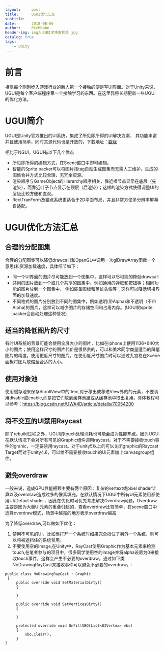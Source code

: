 ```yaml
---
layout:     post
title:      UGUI优化汇总
subtitle:   
date:       2018-08-06
author:     Richbabe
header-img: img/u3d技术博客背景.jpg
catalog: true
tags:
    - Unity
---
```

# 前言
相信每个刚刚步入游戏行业的新人第一个接触的便是写UI界面。对于Unity来说，UGUI是每个客户端程序第一个接触学习的东西。在这里我将长期更新一些UGUI的优化方法。

# UGUI简介
UGUI是Unity官方推出的UI系统，集成了所见即所得的UI解决方案， 其功能丰富并且使用简单，同时其源代码也是开放的，下载地址：[戳我](https://bitbucket.org/Unity-Technologies/ui/src)

相比于NGUI，UGUI有以下几个优点
*  所见即所得的编辑方式，在Scene窗口中即可编辑。
*  智能的Sprite packer可以将图片按tag自动生成图集而无需人工维护，生成的图集合并方式比较合理，无冗余资源。
*  渲染顺序与GameObject的Hierarchy顺序相关，靠近根节点显示在底层（先渲染），而靠近叶子节点显示在顶层（后渲染）；这样的渲染方式使得调整UI的层级比较方便和直观。 
*  RectTranForm及锚点系统更适合于2D平面布局，并且非常方便多分辨率屏幕自适配。

# UGUI优化方法汇总
## 合理的分配图集
合理的分配图集可以降低drawcall(和OpenGL中调用一次glDrawArray函数一个意思)和资源加载速度，具体细节如下：
* 同一个UI界面的图片尽可能放到一个图集中，这样可以尽可能的降低drawcall
* 共用的图片放到一个或几个共享的图集中，例如通用的弹框和按钮等；相同功能的图片放到一个图集中， 例如装备图标和英雄头像等；这样可以降低切换界面的加载速度。
* 不同格式的图片分别放到不同的图集中，例如透明(带Alpha)和不透明（不带Alpha)的图片，这样可以减少图片的存储空间和占用内存。(UGUI的sprite packer会自动处理这种情况） 

## 适当的降低图片的尺寸
有时UI系统的背景可能会使用全屏大小的图片，比如在Iphone上使用1136*640大小的图片；使用这样尺寸的图片代价是很昂贵的，可以和美术同学商量适当的降低图片的精度，使用更低尺寸的图片。在使用低尺寸图片时可以通过九宫格在Scene面板将图片放缩至合适的大小。

## 使用对象池
使用缓存池来保存ScrollView中的Item,对于移出或移进View外的的元素，不要调用disable或enable,而是把它们放到缓存池里或从缓存池中取出复用。具体教程可以参考：https://blog.csdn.net/UWA4D/article/details/70054200

## 将不交互的UI禁用Raycast
除了rebuild过程之外，UGUI的touch处理消耗也可能会成为性能热点。因为UGUI在默认情况下会对所有可见的Graphic组件调用raycast。对于不需要接收touch事件的grahic，一定要禁用raycast。对于unity5以上的可以关闭graphic的Raycast Target而对于unity4.6，可以给不需要接收touch的UI元素加上canvasgroup组件。

## 避免overdraw
一般来说，造成GPU性能瓶颈主要有两个原因：复杂的vertext或pixel shader计算以及overdraw造成过多的像素填充。在默认情况下UGUI中所有UI元素使用都使用UI/Defaut shader，因此在优化时可优先考虑解决Overdraw问题。Overdraw主要是因为大量UI元素的重叠引起的，查看overdraw比较简单，在scene窗口中选择overdraw模式，场景中越亮的地方表示overdraw越高

为了降低overdraw,可以做如下优化： 
1. 禁用不可见的UI，比如当打开一个系统时如果完全挡住了另外一个系统，则可以将被遮挡住的系统禁用。 
2. 不要使用空的Image,在Unity中，RayCast使用Graphic作为基本元素来检测touch,在笔者参与的项目中，很多同学使用空的image并将alpha设置为0来接收touch事件，这样会产生不必要的overdraw。通过如下类NoDrawingRayCast来接收事件可以避免不必要的overdraw。:

```
public class NoDrawingRayCast : Graphic 
 { 
     public override void SetMaterialDirty() 
     { 
     
     } 
     
     public override void SetVerticesDirty() 
     { 
     
     } 
     
     protected override void OnFillVBO(List<UIVertex> vbo) 
     { 
         vbo.Clear(); 
     } 
} 
```


